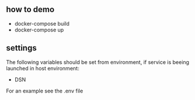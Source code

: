 ## how to demo
* docker-compose build
* docker-compose up


## settings

The following variables should be set from environment, if service is beeing launched in host environment:
- DSN

For an example see the .env file
